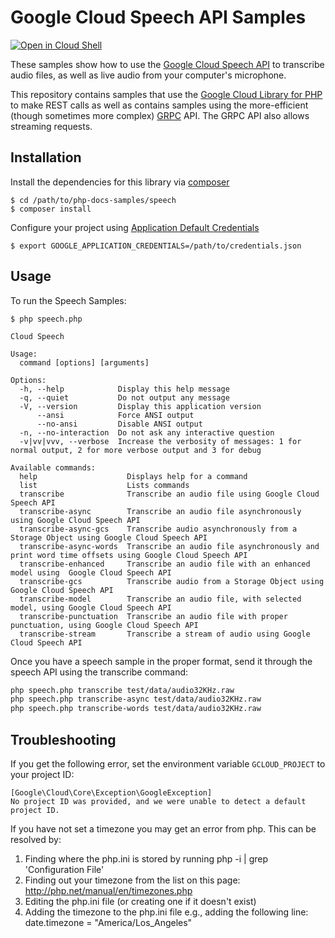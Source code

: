 # Google Cloud Speech API Samples

[![Open in Cloud Shell][shell_img]][shell_link]

[shell_img]: http://gstatic.com/cloudssh/images/open-btn.svg
[shell_link]: https://console.cloud.google.com/cloudshell/open?git_repo=https://github.com/googlecloudplatform/php-docs-samples&page=editor&working_dir=speech

These samples show how to use the [Google Cloud Speech API][speech-api]
to transcribe audio files, as well as live audio from your computer's
microphone.

This repository contains samples that use the [Google Cloud
Library for PHP][google-cloud-php] to make REST calls as well as
contains samples using the more-efficient (though sometimes more
complex) [GRPC][grpc] API. The GRPC API also allows streaming requests.

## Installation

Install the dependencies for this library via [composer](https://getcomposer.org)

    $ cd /path/to/php-docs-samples/speech
    $ composer install

Configure your project using [Application Default Credentials][adc]

    $ export GOOGLE_APPLICATION_CREDENTIALS=/path/to/credentials.json

## Usage

To run the Speech Samples:

    $ php speech.php

    Cloud Speech

    Usage:
      command [options] [arguments]

    Options:
      -h, --help            Display this help message
      -q, --quiet           Do not output any message
      -V, --version         Display this application version
          --ansi            Force ANSI output
          --no-ansi         Disable ANSI output
      -n, --no-interaction  Do not ask any interactive question
      -v|vv|vvv, --verbose  Increase the verbosity of messages: 1 for normal output, 2 for more verbose output and 3 for debug

    Available commands:
      help                    Displays help for a command
      list                    Lists commands
      transcribe              Transcribe an audio file using Google Cloud Speech API
      transcribe-async        Transcribe an audio file asynchronously using Google Cloud Speech API
      transcribe-async-gcs    Transcribe audio asynchronously from a Storage Object using Google Cloud Speech API
      transcribe-async-words  Transcribe an audio file asynchronously and print word time offsets using Google Cloud Speech API
      transcribe-enhanced     Transcribe an audio file with an enhanced model using  Google Cloud Speech API
      transcribe-gcs          Transcribe audio from a Storage Object using Google Cloud Speech API
      transcribe-model        Transcribe an audio file, with selected model, using Google Cloud Speech API
      transcribe-punctuation  Transcribe an audio file with proper punctuation, using Google Cloud Speech API
      transcribe-stream       Transcribe a stream of audio using Google Cloud Speech API

Once you have a speech sample in the proper format, send it through the speech
API using the transcribe command:

```sh
php speech.php transcribe test/data/audio32KHz.raw
php speech.php transcribe-async test/data/audio32KHz.raw
php speech.php transcribe-words test/data/audio32KHz.raw

```
## Troubleshooting

If you get the following error, set the environment variable `GCLOUD_PROJECT` to your project ID:

```
[Google\Cloud\Core\Exception\GoogleException]
No project ID was provided, and we were unable to detect a default project ID.
```

If you have not set a timezone you may get an error from php. This can be resolved by:

  1. Finding where the php.ini is stored by running php -i | grep 'Configuration File'
  1. Finding out your timezone from the list on this page: http://php.net/manual/en/timezones.php
  1. Editing the php.ini file (or creating one if it doesn't exist)
  1. Adding the timezone to the php.ini file e.g., adding the following line: date.timezone = "America/Los_Angeles"

[speech-api]: http://cloud.google.com/speech
[google-cloud-php]: https://googlecloudplatform.github.io/google-cloud-php/
[choose-encoding]: https://cloud.google.com/speech/docs/best-practices#choosing_an_audio_encoding
[sox]: http://sox.sourceforge.net/
[grpc]: http://grpc.io
[adc]: https://developers.google.com/identity/protocols/application-default-credentials
